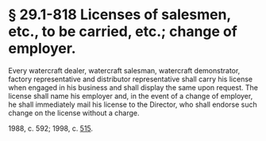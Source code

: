 # § 29.1-818 Licenses of salesmen, etc., to be carried, etc.; change of employer.

<p>Every watercraft dealer, watercraft salesman, watercraft demonstrator, factory representative and distributor representative shall carry his license when engaged in his business and shall display the same upon request. The license shall name his employer and, in the event of a change of employer, he shall immediately mail his license to the Director, who shall endorse such change on the license without a charge.</p><p>1988, c. 592; 1998, c. <a href='http://lis.virginia.gov/cgi-bin/legp604.exe?981+ful+CHAP0515'>515</a>.</p>